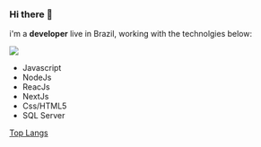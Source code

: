 ### Hi there 👋

i'm a **developer** live in Brazil, working with the technolgies below:

<img src="https://img.shields.io/static/v1?label=javascript&message=JS&color=7159c1&style=for-the-badge&logo=ghost"/>


- Javascript
- NodeJs
- ReacJs
- NextJs
- Css/HTML5
- SQL Server


[Top Langs](https://github-readme-stats.vercel.app/api/top-langs/?username=rafcez&theme=tokyonight)
